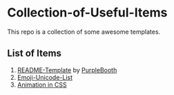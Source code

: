 # Collection-of-Useful-Items
This repo is a collection of some awesome templates.

## List of Items
1. [README-Template](README-Template.md) by [PurpleBooth](https://gist.github.com/PurpleBooth)
2. [Emoji-Unicode-List](Emoji-Unicode-List.md)
3. [Animation in CSS](Animation%20in%20CSS.md)
